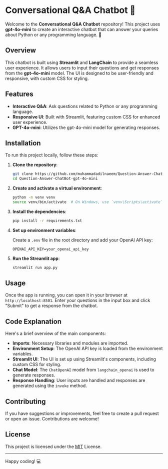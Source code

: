 # **Conversational Q&A Chatbot 🤖**

Welcome to the **Conversational Q&A Chatbot** repository! This project uses **gpt-4o-mini** to create an interactive chatbot that can answer your queries about Python or any programming language. 🌟

## **Overview**

This chatbot is built using **Streamlit** and **LangChain** to provide a seamless user experience. It allows users to input their questions and get responses from the **gpt-4o-mini** model. The UI is designed to be user-friendly and responsive, with custom CSS for styling.

## **Features**

- **Interactive Q&A**: Ask questions related to Python or any programming language.
- **Responsive UI**: Built with Streamlit, featuring custom CSS for enhanced user experience.
- **GPT-4o-mini**: Utilizes the gpt-4o-mini model for generating responses.

## **Installation**

To run this project locally, follow these steps:

1. **Clone the repository**:

    ```bash
    git clone https://github.com/muhammadadilnaeem/Question-Answer-ChatBot-gpt-4o-mini.git
    cd Question-Answer-ChatBot-gpt-4o-mini
    ```

2. **Create and activate a virtual environment**:

    ```bash
    python -m venv venv
    source venv/bin/activate  # On Windows, use `venv\Scripts\activate`
    ```

3. **Install the dependencies**:

    ```bash
    pip install -r requirements.txt
    ```

4. **Set up environment variables**:

    Create a `.env` file in the root directory and add your OpenAI API key:

    ```env
    OPENAI_API_KEY=your_openai_api_key
    ```

5. **Run the Streamlit app**:

    ```bash
    streamlit run app.py
    ```

## **Usage**

Once the app is running, you can open it in your browser at `http://localhost:8501`. Enter your questions in the input box and click "Submit" to get a response from the chatbot.

## **Code Explanation**

Here's a brief overview of the main components:

- **Imports**: Necessary libraries and modules are imported.
- **Environment Setup**: The OpenAI API key is loaded from the environment variables.
- **Streamlit UI**: The UI is set up using Streamlit's components, including custom CSS for styling.
- **Chat Model**: The `ChatOpenAI` model from `langchain_openai` is used to generate responses.
- **Response Handling**: User inputs are handled and responses are generated using the `invoke` method.

## **Contributing**

If you have suggestions or improvements, feel free to create a pull request or open an issue. Contributions are welcome!

## **License**

This project is licensed under the [MIT](https://github.com/muhammadadilnaeem/Question-Answer-ChatBot-gpt-4o-mini/blob/main/LICENSE) License.

---

Happy coding! 💻
